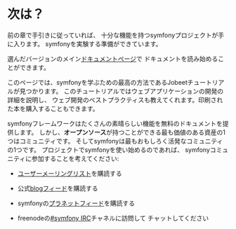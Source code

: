 次は？
======

前の章で手引きに従っていれば、
十分な機能を持つsymfonyプロジェクトが手に入ります。
symfonyを実験する準備ができています。

選んだバージョンのメイン[ドキュメントページ](http://www.symfony-project.org/doc/1_2/)で
ドキュメントを読み始めることができます。

このページでは、symfonyを学ぶための最高の方法であるJobeetチュートリアルが見つかります。
このチュートリアルではウェブアプリケーションの開発の詳細を説明し、
ウェブ開発のベストプラクティスも教えてくれます。印刷された本を購入することもできます。

symfonyフレームワークはたくさんの素晴らしい機能を無料のドキュメントを提供します。
しかし、**オープンソース**が持つことができる最も価値のある資産の1つはコミュニティです。
そしてsymfonyは最もおもしろく活発なコミュニティの1つです。
プロジェクトでsymfonyを使い始めるのであれば、
symfonyコミュニティに参加することを考えてください:

  * [ユーザーメーリングリスト](http://groups.google.com/group/symfony-users)を購読する

  * 公式[blogフィード](http://feeds.feedburner.com/symfony/blog)を購読する

  * symfonyの[プラネットフィード](http://feeds.feedburner.com/symfony/planet)を購読する

  * freenodeの[#symfony IRC](irc://irc.freenode.net/symfony)チャネルに訪問して
    チャットしてください
